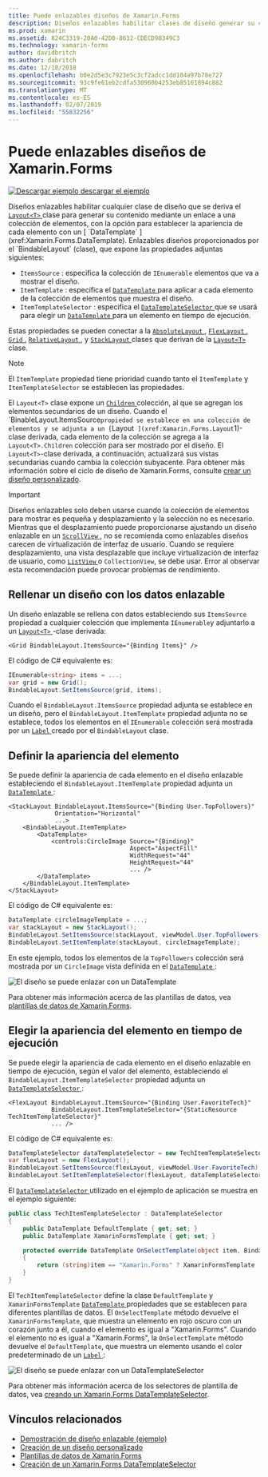 ```yaml
---
title: Puede enlazables diseños de Xamarin.Forms
description: Diseños enlazables habilitar clases de diseño generar su contenido mediante un enlace a una colección de elementos, con la opción para establecer la apariencia de cada elemento con un DataTemplate.
ms.prod: xamarin
ms.assetid: 824C3319-20A0-42D0-8632-CDECD98349C3
ms.technology: xamarin-forms
author: davidbritch
ms.author: dabritch
ms.date: 12/18/2018
ms.openlocfilehash: b0e2d5e3c7923e5c3cf2adcc1dd104a97b78e727
ms.sourcegitcommit: 93c9fe61eb2cdfa530960b4253eb85161894c882
ms.translationtype: MT
ms.contentlocale: es-ES
ms.lasthandoff: 02/07/2019
ms.locfileid: "55832256"
---
```

# <a name="bindable-layouts-in-xamarinforms"></a>Puede enlazables diseños de Xamarin.Forms

[![Descargar ejemplo](~/media/shared/download.png) descargar el ejemplo](https://developer.xamarin.com/samples/xamarin-forms/UserInterface/BindableLayouts/)

Diseños enlazables habilitar cualquier clase de diseño que se deriva el [ `Layout<T>` ](xref:Xamarin.Forms.Layout`1) clase para generar su contenido mediante un enlace a una colección de elementos, con la opción para establecer la apariencia de cada elemento con un [ `DataTemplate` ](xref:Xamarin.Forms.DataTemplate). Enlazables diseños proporcionados por el `BindableLayout` (clase), que expone las propiedades adjuntas siguientes:

- `ItemsSource` : especifica la colección de `IEnumerable` elementos que va a mostrar el diseño.
- `ItemTemplate` : especifica el [ `DataTemplate` ](xref:Xamarin.Forms.DataTemplate) para aplicar a cada elemento de la colección de elementos que muestra el diseño.
- `ItemTemplateSelector` : especifica el [ `DataTemplateSelector` ](xref:Xamarin.Forms.DataTemplateSelector) que se usará para elegir un [ `DataTemplate` ](xref:Xamarin.Forms.DataTemplate) para un elemento en tiempo de ejecución.

Estas propiedades se pueden conectar a la [ `AbsoluteLayout` ](xref:Xamarin.Forms.AbsoluteLayout), [ `FlexLayout` ](xref:Xamarin.Forms.FlexLayout), [ `Grid` ](xref:Xamarin.Forms.Grid), [ `RelativeLayout` ](xref:Xamarin.Forms.RelativeLayout) , y [ `StackLayout` ](xref:Xamarin.Forms.StackLayout) clases que derivan de la [ `Layout<T>` ](xref:Xamarin.Forms.Layout`1) clase.

> [!NOTE]
> El `ItemTemplate` propiedad tiene prioridad cuando tanto el `ItemTemplate` y `ItemTemplateSelector` se establecen las propiedades.

El `Layout<T>` clase expone un [ `Children` ](xref:Xamarin.Forms.Layout`1.Children) colección, al que se agregan los elementos secundarios de un diseño. Cuando el `BinableLayout.ItemsSource` propiedad se establece en una colección de elementos y se adjunta a un [ `Layout<T>` ](xref:Xamarin.Forms.Layout`1)-clase derivada, cada elemento de la colección se agrega a la `Layout<T>.Children` colección para ser mostrado por el diseño. El `Layout<T>`-clase derivada, a continuación, actualizará sus vistas secundarias cuando cambia la colección subyacente. Para obtener más información sobre el ciclo de diseño de Xamarin.Forms, consulte [crear un diseño personalizado](~/xamarin-forms/user-interface/layouts/custom.md).

> [!IMPORTANT]
> Diseños enlazables solo deben usarse cuando la colección de elementos para mostrar es pequeña y desplazamiento y la selección no es necesario. Mientras que el desplazamiento puede proporcionarse ajustando un diseño enlazable en un [ `ScrollView` ](xref:Xamarin.Forms.ScrollView), no se recomienda como enlazables diseños carecen de virtualización de interfaz de usuario. Cuando se requiere desplazamiento, una vista desplazable que incluye virtualización de interfaz de usuario, como [ `ListView` ](xref:Xamarin.Forms.ListView) o `CollectionView`, se debe usar. Error al observar esta recomendación puede provocar problemas de rendimiento.

## <a name="populating-a-bindable-layout-with-data"></a>Rellenar un diseño con los datos enlazable

Un diseño enlazable se rellena con datos estableciendo sus `ItemsSource` propiedad a cualquier colección que implementa `IEnumerable`y adjuntarlo a un [ `Layout<T>` ](xref:Xamarin.Forms.Layout`1)-clase derivada:

```xaml
<Grid BindableLayout.ItemsSource="{Binding Items}" />
```

El código de C# equivalente es:

```csharp
IEnumerable<string> items = ...;
var grid = new Grid();
BindableLayout.SetItemsSource(grid, items);
```

Cuando el `BindableLayout.ItemsSource` propiedad adjunta se establece en un diseño, pero el `BindableLayout.ItemTemplate` propiedad adjunta no se establece, todos los elementos en el `IEnumerable` colección será mostrada por un [ `Label` ](xref:Xamarin.Forms.Label) creado por el `BindableLayout` clase.

## <a name="defining-item-appearance"></a>Definir la apariencia del elemento

Se puede definir la apariencia de cada elemento en el diseño enlazable estableciendo el `BindableLayout.ItemTemplate` propiedad adjunta un [ `DataTemplate` ](xref:Xamarin.Forms.DataTemplate):

```xaml
<StackLayout BindableLayout.ItemsSource="{Binding User.TopFollowers}"
             Orientation="Horizontal"
             ...>
    <BindableLayout.ItemTemplate>
        <DataTemplate>
            <controls:CircleImage Source="{Binding}"
                                  Aspect="AspectFill"
                                  WidthRequest="44"
                                  HeightRequest="44"
                                  ... />
        </DataTemplate>
    </BindableLayout.ItemTemplate>
</StackLayout>
```

El código de C# equivalente es:

```csharp
DataTemplate circleImageTemplate = ...;
var stackLayout = new StackLayout();
BindableLayout.SetItemsSource(stackLayout, viewModel.User.TopFollowers);
BindableLayout.SetItemTemplate(stackLayout, circleImageTemplate);
```

En este ejemplo, todos los elementos de la `TopFollowers` colección será mostrada por un `CircleImage` vista definida en el [ `DataTemplate` ](xref:Xamarin.Forms.DataTemplate):

![El diseño se puede enlazar con un DataTemplate](bindable-layouts-images/top-followers.png "enlazable diseño con una plantilla de datos")

Para obtener más información acerca de las plantillas de datos, vea [plantillas de datos de Xamarin.Forms](~/xamarin-forms/app-fundamentals/templates/data-templates/index.md).

## <a name="choosing-item-appearance-at-runtime"></a>Elegir la apariencia del elemento en tiempo de ejecución

Se puede elegir la apariencia de cada elemento en el diseño enlazable en tiempo de ejecución, según el valor del elemento, estableciendo el `BindableLayout.ItemTemplateSelector` propiedad adjunta un [ `DataTemplateSelector` ](xref:Xamarin.Forms.DataTemplateSelector):

```xaml
<FlexLayout BindableLayout.ItemsSource="{Binding User.FavoriteTech}"
            BindableLayout.ItemTemplateSelector="{StaticResource TechItemTemplateSelector}"
            ... />
```

El código de C# equivalente es:

```csharp
DataTemplateSelector dataTemplateSelector = new TechItemTemplateSelector { ... };
var flexLayout = new FlexLayout();
BindableLayout.SetItemsSource(flexLayout, viewModel.User.FavoriteTech);
BindableLayout.SetItemTemplateSelector(flexLayout, dataTemplateSelector);
```

El [ `DataTemplateSelector` ](xref:Xamarin.Forms.DataTemplateSelector) utilizado en el ejemplo de aplicación se muestra en el ejemplo siguiente:

```csharp
public class TechItemTemplateSelector : DataTemplateSelector
{
    public DataTemplate DefaultTemplate { get; set; }
    public DataTemplate XamarinFormsTemplate { get; set; }

    protected override DataTemplate OnSelectTemplate(object item, BindableObject container)
    {
        return (string)item == "Xamarin.Forms" ? XamarinFormsTemplate : DefaultTemplate;
    }
}
```

El `TechItemTemplateSelector` define la clase `DefaultTemplate` y `XamarinFormsTemplate` [ `DataTemplate` ](xref:Xamarin.Forms.DataTemplate) propiedades que se establecen para diferentes plantillas de datos. El `OnSelectTemplate` método devuelve el `XamarinFormsTemplate`, que muestra un elemento en rojo oscuro con un corazón junto a él, cuando el elemento es igual a "Xamarin.Forms". Cuando el elemento no es igual a "Xamarin.Forms", la `OnSelectTemplate` método devuelve el `DefaultTemplate`, que muestra un elemento usando el color predeterminado de un [ `Label` ](xref:Xamarin.Forms.Label):

![El diseño se puede enlazar con un DataTemplateSelector](bindable-layouts-images/favorite-tech.png "diseño se puede enlazar con un selector de plantillas de datos")

Para obtener más información acerca de los selectores de plantilla de datos, vea [creando un Xamarin.Forms DataTemplateSelector](~/xamarin-forms/app-fundamentals/templates/data-templates/selector.md).

## <a name="related-links"></a>Vínculos relacionados

- [Demostración de diseño enlazable (ejemplo)](https://developer.xamarin.com/samples/xamarin-forms/UserInterface/BindableLayouts/)
- [Creación de un diseño personalizado](~/xamarin-forms/user-interface/layouts/custom.md)
- [Plantillas de datos de Xamarin.Forms](~/xamarin-forms/app-fundamentals/templates/data-templates/index.md)
- [Creación de un Xamarin.Forms DataTemplateSelector](~/xamarin-forms/app-fundamentals/templates/data-templates/selector.md)

